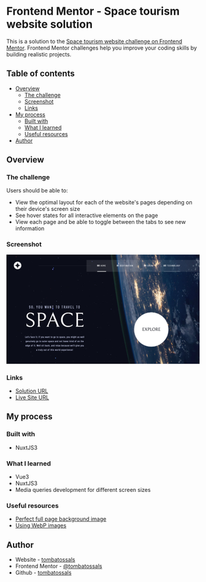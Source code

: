 # Frontend Mentor - Space tourism website solution

This is a solution to the [Space tourism website challenge on Frontend Mentor](https://www.frontendmentor.io/challenges/space-tourism-multipage-website-gRWj1URZ3). Frontend Mentor challenges help you improve your coding skills by building realistic projects.

## Table of contents

- [Overview](#overview)
  - [The challenge](#the-challenge)
  - [Screenshot](#screenshot)
  - [Links](#links)
- [My process](#my-process)
  - [Built with](#built-with)
  - [What I learned](#what-i-learned)
  - [Useful resources](#useful-resources)
- [Author](#author)

## Overview

### The challenge

Users should be able to:

- View the optimal layout for each of the website's pages depending on their device's screen size
- See hover states for all interactive elements on the page
- View each page and be able to toggle between the tabs to see new information

### Screenshot

![](./screenshot.jpg)

### Links

- [Solution URL](https://github.com/tombatossals/frontendmentor-challenges/tree/main/space-tourism-website-main)
- [Live Site URL](https://tombatossals.github.io/frontendmentor-challenges/space-tourism-website-main/.output/public)

## My process

### Built with

- NuxtJS3

### What I learned

- Vue3
- NuxtJS3
- Media queries development for different screen sizes

### Useful resources

- [Perfect full page background image](https://css-tricks.com/perfect-full-page-background-image/)
- [Using WebP images](https://web.dev/i18n/es/serve-images-webp/)

## Author

- Website - [tombatossals](https://github.com/tombatossals/frontendmentor-challenges)
- Frontend Mentor - [@tombatossals](https://www.frontendmentor.io/profile/tombatossals)
- Github - [tombatossals](https://github.com/tombatossals)
